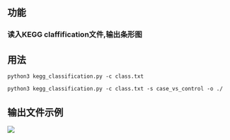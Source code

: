 ## 功能
### 读入KEGG claffification文件,输出条形图

## 用法
`python3 kegg_classification.py -c class.txt`

`python3 kegg_classification.py -c class.txt -s case_vs_control -o ./`

## 输出文件示例
![](https://github.com/seqyuan/programs/tree/master/plot/kegg_classification/sample_KEGG_Classification.png)
